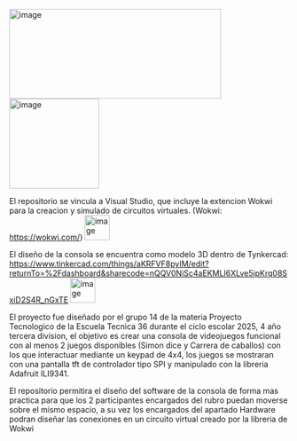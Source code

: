 <img width="382" height="162" alt="image" src="https://github.com/user-attachments/assets/3bc9ee2b-4feb-47f6-adda-38a5cfaeaf2f" />    <img width="162" height="162" alt="image" src="https://github.com/user-attachments/assets/5ce1c368-80b5-4c63-b79b-115d7ea1805b" />


El repositorio se vincula a Visual Studio, que incluye la extencion Wokwi para la creacion y simulado de circuitos virtuales. (Wokwi: https://wokwi.com/) <img width="45" height="45" alt="image" src="https://github.com/user-attachments/assets/3469c740-45d3-4849-bf17-dc88a74bc459" />


El diseño de la consola se encuentra como modelo 3D dentro de Tynkercad: https://www.tinkercad.com/things/aKRFVF8pyIM/edit?returnTo=%2Fdashboard&sharecode=nQQV0NiSc4aEKMLI6XLve5ipKrq08SxiD2S4R_nGxTE <img width="45" height="45" alt="image" src="https://github.com/user-attachments/assets/45a75716-8dda-4706-b634-b303b7bc02e4" />


  El proyecto fue diseñado por el grupo 14 de la materia Proyecto Tecnologico de la Escuela Tecnica 36 durante el ciclo escolar 2025, 4 año tercera division, el objetivo es crear una consola 
de videojuegos funcional con al menos 2 juegos disponibles (Simon dice y Carrera de caballos) con los que interactuar mediante un keypad de 4x4, los juegos se mostraran con una pantalla tft de
controlador tipo SPI y manipulado con la libreria Adafruit ILI9341.

  El repositorio permitira el diseño del software de la consola de forma mas practica para que los 2 participantes encargados del rubro puedan moverse sobre el mismo espacio, a su vez los
encargados del apartado Hardware podran diseñar las conexiones en un circuito virtual creado por la libreria de Wokwi

